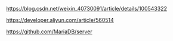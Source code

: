 
https://blog.csdn.net/weixin_40730091/article/details/100543322

https://developer.aliyun.com/article/560514

https://github.com/MariaDB/server

